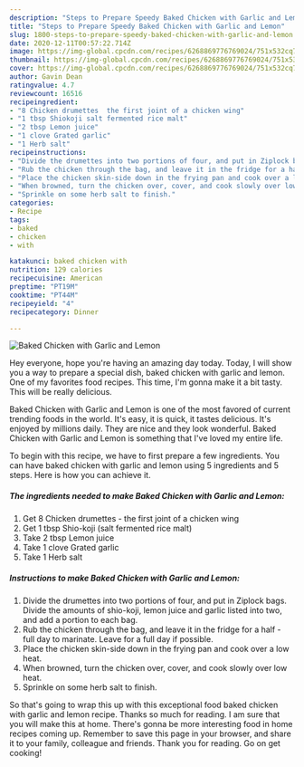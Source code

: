 ```yaml
---
description: "Steps to Prepare Speedy Baked Chicken with Garlic and Lemon"
title: "Steps to Prepare Speedy Baked Chicken with Garlic and Lemon"
slug: 1800-steps-to-prepare-speedy-baked-chicken-with-garlic-and-lemon
date: 2020-12-11T00:57:22.714Z
image: https://img-global.cpcdn.com/recipes/6268869776769024/751x532cq70/baked-chicken-with-garlic-and-lemon-recipe-main-photo.jpg
thumbnail: https://img-global.cpcdn.com/recipes/6268869776769024/751x532cq70/baked-chicken-with-garlic-and-lemon-recipe-main-photo.jpg
cover: https://img-global.cpcdn.com/recipes/6268869776769024/751x532cq70/baked-chicken-with-garlic-and-lemon-recipe-main-photo.jpg
author: Gavin Dean
ratingvalue: 4.7
reviewcount: 16516
recipeingredient:
- "8 Chicken drumettes  the first joint of a chicken wing"
- "1 tbsp Shiokoji salt fermented rice malt"
- "2 tbsp Lemon juice"
- "1 clove Grated garlic"
- "1 Herb salt"
recipeinstructions:
- "Divide the drumettes into two portions of four, and put in Ziplock bags. Divide the amounts of shio-koji, lemon juice and garlic listed into two, and add a portion to each bag."
- "Rub the chicken through the bag, and leave it in the fridge for a half - full day to marinate. Leave for a full day if possible."
- "Place the chicken skin-side down in the frying pan and cook over a low heat."
- "When browned, turn the chicken over, cover, and cook slowly over low heat."
- "Sprinkle on some herb salt to finish."
categories:
- Recipe
tags:
- baked
- chicken
- with

katakunci: baked chicken with 
nutrition: 129 calories
recipecuisine: American
preptime: "PT19M"
cooktime: "PT44M"
recipeyield: "4"
recipecategory: Dinner

---
```



![Baked Chicken with Garlic and Lemon](https://img-global.cpcdn.com/recipes/6268869776769024/751x532cq70/baked-chicken-with-garlic-and-lemon-recipe-main-photo.jpg)

Hey everyone, hope you're having an amazing day today. Today, I will show you a way to prepare a special dish, baked chicken with garlic and lemon. One of my favorites food recipes. This time, I'm gonna make it a bit tasty. This will be really delicious.



Baked Chicken with Garlic and Lemon is one of the most favored of current trending foods in the world. It's easy, it is quick, it tastes delicious. It's enjoyed by millions daily. They are nice and they look wonderful. Baked Chicken with Garlic and Lemon is something that I've loved my entire life.


To begin with this recipe, we have to first prepare a few ingredients. You can have baked chicken with garlic and lemon using 5 ingredients and 5 steps. Here is how you can achieve it.

<!--inarticleads1-->

##### The ingredients needed to make Baked Chicken with Garlic and Lemon:

1. Get 8 Chicken drumettes - the first joint of a chicken wing
1. Get 1 tbsp Shio-koji (salt fermented rice malt)
1. Take 2 tbsp Lemon juice
1. Take 1 clove Grated garlic
1. Take 1 Herb salt




<!--inarticleads2-->

##### Instructions to make Baked Chicken with Garlic and Lemon:

1. Divide the drumettes into two portions of four, and put in Ziplock bags. Divide the amounts of shio-koji, lemon juice and garlic listed into two, and add a portion to each bag.
1. Rub the chicken through the bag, and leave it in the fridge for a half - full day to marinate. Leave for a full day if possible.
1. Place the chicken skin-side down in the frying pan and cook over a low heat.
1. When browned, turn the chicken over, cover, and cook slowly over low heat.
1. Sprinkle on some herb salt to finish.




So that's going to wrap this up with this exceptional food baked chicken with garlic and lemon recipe. Thanks so much for reading. I am sure that you will make this at home. There's gonna be more interesting food in home recipes coming up. Remember to save this page in your browser, and share it to your family, colleague and friends. Thank you for reading. Go on get cooking!
